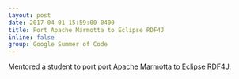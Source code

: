 ```yaml
---
layout: post
date: 2017-04-01 15:59:00-0400
title: Port Apache Marmotta to Eclipse RDF4J
inline: false
group: Google Summer of Code
---
```

Mentored a student to port <a href="https://cwiki.apache.org/confluence/display/MARMOTTA/GSoC+2017+MARMOTTA-659">port Apache Marmotta to Eclipse RDF4J</a>.
